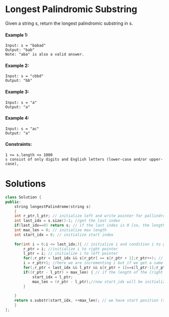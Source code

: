 # Longest Palindromic Substring
Given a string s, return the longest palindromic substring in s.

#### Example 1:

    Input: s = "babad"
    Output: "bab"
    Note: "aba" is also a valid answer.

#### Example 2:

    Input: s = "cbbd" 
    Output: "bb"

#### Example 3:

    Input: s = "a"
    Output: "a"

#### Example 4:

    Input: s = "ac"
    Output: "a"

 

#### Constraints:

    1 <= s.length <= 1000
    s consist of only digits and English letters (lower-case and/or upper-case),

# Solutions

```cpp
class Solution {
public:
    string longestPalindrome(string s)
    {
    int r_ptr,l_ptr; // initialize left and write pointer for pallindrome
    int last_idx = s.size()-1; //get the last index
    if(last_idx==0) return s; // if the last indes is 0 [so, the length is 1] return the array
    int max_len = 0; // initialize max length
    int start_idx = 0; // initialize start index
        
    for(int i = 0;i <= last_idx;){ // initialize i and condition i to go maximum to last index
        r_ptr = i; //initialize i to right pointer 
        l_ptr = i; // initialize i to left pointer
        for(;r_ptr < last_idx && s[r_ptr] == s[r_ptr + 1];r_ptr++); // now increasing right pointer only if the current value and upcoming value is same making it a pallindrome detector 
        i = r_ptr+1; //here we are incrementing i but if we get a same characters palllindrome after s[i]'s pos in array. we need not to make substring for that array so increased right pointer will do this for us 
        for(;r_ptr < last_idx && l_ptr && s[r_ptr + 1]==s[l_ptr-1];r_ptr++ , l_ptr--); //now we have left pointer and right pointer we are expanding them if we find it pallindrome
        if((r_ptr - l_ptr) > max_len) { // if the length of the [right pointer value - left pointer value] is > max
            start_idx = l_ptr; 
            max_len = (r_ptr - l_ptr);//now start_idx will be initialized as l_ptr and length will be initialized to max_len
        }
        
    }
    return s.substr(start_idx, ++max_len); // we have start position (start_idx ) we have max_len but  max_len is less than 1 as array start form 0 so we're pre incrementing it .
    }
};

```